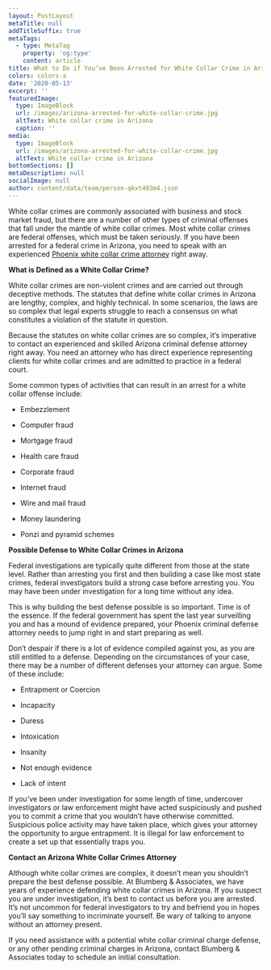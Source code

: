 ```yaml
---
layout: PostLayout
metaTitle: null
addTitleSuffix: true
metaTags:
  - type: MetaTag
    property: 'og:type'
    content: article
title: What to Do if You’ve Been Arrested for White Collar Crime in Arizona?
colors: colors-a
date: '2020-05-13'
excerpt: ''
featuredImage:
  type: ImageBlock
  url: /images/arizona-arrested-for-white-collar-crime.jpg
  altText: White collar crime in Arizona
  caption: ''
media:
  type: ImageBlock
  url: /images/arizona-arrested-for-white-collar-crime.jpg
  altText: White collar crime in Arizona
bottomSections: []
metaDescription: null
socialImage: null
author: content/data/team/person-qkxt493m4.json
---
```


White collar crimes are commonly associated with business and stock market fraud, but there are a number of other types of criminal offenses that fall under the mantle of white collar crimes. Most white collar crimes are federal offenses, which must be taken seriously. If you have been arrested for a federal crime in Arizona, you need to speak with an experienced [Phoenix white collar crime attorney](https://azblumberglaw.com/phoenix-criminal-attorney/white-collar-crimes/) right away.

**What is Defined as a White Collar Crime?**

White collar crimes are non-violent crimes and are carried out through deceptive methods. The statutes that define white collar crimes in Arizona are lengthy, complex, and highly technical. In some scenarios, the laws are so complex that legal experts struggle to reach a consensus on what constitutes a violation of the statute in question.

Because the statutes on white collar crimes are so complex, it’s imperative to contact an experienced and skilled Arizona criminal defense attorney right away. You need an attorney who has direct experience representing clients for white collar crimes and are admitted to practice in a federal court.

Some common types of activities that can result in an arrest for a white collar offense include:

- Embezzlement

- Computer fraud

- Mortgage fraud

- Health care fraud

- Corporate fraud

- Internet fraud

- Wire and mail fraud

- Money laundering

- Ponzi and pyramid schemes

**Possible Defense to White Collar Crimes in Arizona**

Federal investigations are typically quite different from those at the state level. Rather than arresting you first and then building a case like most state crimes, federal investigators build a strong case before arresting you. You may have been under investigation for a long time without any idea.

This is why building the best defense possible is so important. Time is of the essence. If the federal government has spent the last year surveilling you and has a mound of evidence prepared, your Phoenix criminal defense attorney needs to jump right in and start preparing as well.

Don’t despair if there is a lot of evidence compiled against you, as you are still entitled to a defense. Depending on the circumstances of your case, there may be a number of different defenses your attorney can argue. Some of these include:

- Entrapment or Coercion

- Incapacity

- Duress

- Intoxication

- Insanity

- Not enough evidence

- Lack of intent

If you’ve been under investigation for some length of time, undercover investigators or law enforcement might have acted suspiciously and pushed you to commit a crime that you wouldn’t have otherwise committed. Suspicious police activity may have taken place, which gives your attorney the opportunity to argue entrapment. It is illegal for law enforcement to create a set up that essentially traps you.

**Contact an Arizona White Collar Crimes Attorney**

Although white collar crimes are complex, it doesn’t mean you shouldn’t prepare the best defense possible. At Blumberg & Associates, we have years of experience defending white collar crimes in Arizona. If you suspect you are under investigation, it’s best to contact us before you are arrested. It’s not uncommon for federal investigators to try and befriend you in hopes you’ll say something to incriminate yourself. Be wary of talking to anyone without an attorney present.

If you need assistance with a potential white collar criminal charge defense, or any other pending criminal charges in Arizona, contact Blumberg & Associates today to schedule an initial consultation.
